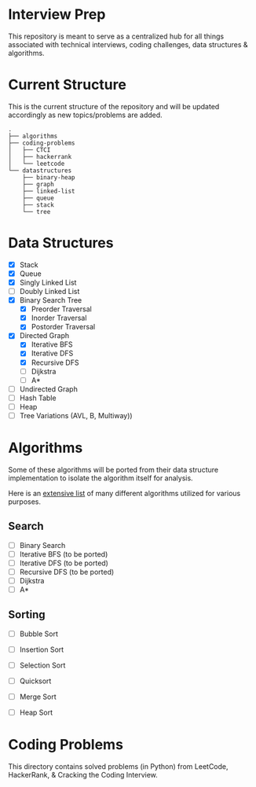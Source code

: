 # Interview Prep
This repository is meant to serve as a centralized hub for all things associated with technical interviews, coding challenges, data structures & algorithms.

# Current Structure
This is the current structure of the repository and will be updated accordingly as new topics/problems are added.
```
.
├── algorithms
├── coding-problems
│   ├── CTCI
│   ├── hackerrank
│   └── leetcode
└── datastructures
    ├── binary-heap
    ├── graph
    ├── linked-list
    ├── queue
    ├── stack
    └── tree
```

# Data Structures
- [x] Stack
- [x] Queue
- [x] Singly Linked List
- [ ] Doubly Linked List
- [x] Binary Search Tree
   - [x] Preorder Traversal
   - [x] Inorder Traversal
   - [x] Postorder Traversal
- [x] Directed Graph
   - [x] Iterative BFS
   - [x] Iterative DFS
   - [x] Recursive DFS
   - [ ] Dijkstra
   - [ ] A*
- [ ] Undirected Graph
- [ ] Hash Table
- [ ] Heap
- [ ] Tree Variations (AVL, B, Multiway))

# Algorithms
Some of these algorithms will be ported from their data structure implementation to isolate the algorithm itself for analysis.

Here is an [extensive list](https://en.wikipedia.org/wiki/List_of_algorithms) of many different algorithms utilized for various purposes.
## Search
- [ ] Binary Search
- [ ] Iterative BFS (to be ported)
- [ ] Iterative DFS (to be ported)
- [ ] Recursive DFS (to be ported)
- [ ] Dijkstra
- [ ] A*

## Sorting
- [ ] Bubble Sort
- [ ] Insertion Sort
- [ ] Selection Sort
- [ ] Quicksort
- [ ] Merge Sort
- [ ] Heap Sort


# Coding Problems
This directory contains solved problems (in Python) from LeetCode, HackerRank, & Cracking the Coding Interview.